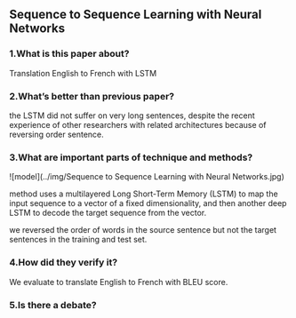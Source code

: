 ## Sequence to Sequence Learning with Neural Networks

### 1.What is this paper about?

Translation English to French with LSTM

### 2.What’s better than previous paper?

the LSTM did not suffer on very long sentences, despite the recent experience of other researchers with related architectures because of reversing order sentence.

### 3.What are important parts of technique and methods?

![model](../img/Sequence to Sequence Learning with Neural Networks.jpg) 

method uses a multilayered Long Short-Term Memory (LSTM) to map the input sequence to a vector of a fixed dimensionality, and then another deep LSTM to decode the target sequence from the vector.

we reversed the order of words in the source sentence but not the target sentences in the training and test set.

### 4.How did they verify it?

We evaluate to translate English to French with BLEU score.

### 5.Is there a debate?